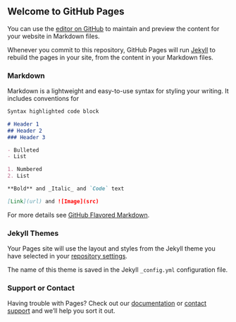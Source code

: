 ## Welcome to GitHub Pages

You can use the 
[editor on GitHub](https://github.com/Acidburn0zzz/ruffle/edit/gh-pages/index.md)
to maintain and preview the content for your website in Markdown files.

Whenever you commit to this repository, GitHub Pages will run [Jekyll](https://jekyllrb.com/) to rebuild the pages in your site, from the content in your Markdown files.

### Markdown

Markdown is a lightweight and easy-to-use syntax for styling your writing. It includes conventions for

```markdown
Syntax highlighted code block

# Header 1
## Header 2
### Header 3

- Bulleted
- List

1. Numbered
2. List

**Bold** and _Italic_ and `Code` text

[Link](url) and ![Image](src)
```

For more details see 
[GitHub Flavored Markdown](https://guides.github.com/features/mastering-markdown/).

### Jekyll Themes

Your Pages site will use the layout and styles from the Jekyll theme 
you have selected in your 
[repository settings](https://github.com/Acidburn0zzz/ruffle/settings).

The name of this theme is saved in the Jekyll 
`_config.yml` 
configuration file.

### Support or Contact

Having trouble with Pages? Check out our 
[documentation](https://docs.github.com/categories/github-pages-basics/) 
or 
[contact support](https://github.com/contact) 
and we’ll help you sort it out.
